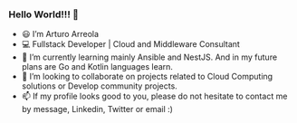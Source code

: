 ### Hello World!!! 👋

- :smiley: I’m Arturo Arreola
- :computer: Fullstack Developer | Cloud and Middleware Consultant
- 🌱 I’m currently learning mainly Ansible and NestJS. And in my future plans are Go and Kotlin languages learn.
- :eyes:  I’m looking to collaborate on projects related to Cloud Computing solutions or Develop community projects.
- 📫 If my profile looks good to you, please do not hesitate to contact me by message, Linkedin, Twitter or email :)
